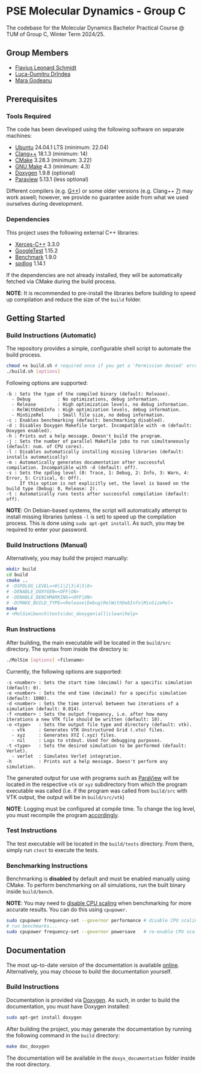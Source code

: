 # PSE Molecular Dynamics - Group C

The codebase for the Molecular Dynamics Bachelor Practical Course @ TUM of Group C, Winter Term 2024/25.

## Group Members

-   [Flavius Leonard Schmidt](https://github.com/FlamingLeo)
-   [Luca-Dumitru Drîndea](https://github.com/Luky002)
-   [Mara Godeanu](https://github.com/MaraGodeanu)

## Prerequisites

### Tools Required

The code has been developed using the following software on separate machines:

-   [Ubuntu](https://ubuntu.com/) 24.04.1 LTS (minimum: 22.04)
-   [Clang++](https://clang.llvm.org/) 18.1.3 (minimum: 14)
-   [CMake](https://cmake.org/) 3.28.3 (minimum: 3.22)
-   [GNU Make](https://www.gnu.org/software/make/) 4.3 (minimum: 4.3)
-   [Doxygen](https://www.doxygen.nl/) 1.9.8 (optional)
-   [Paraview](https://www.paraview.org/) 5.13.1 (less optional)

Different compilers (e.g. [G++](https://gcc.gnu.org/)) or some older versions (e.g. Clang++ [7](https://en.cppreference.com/w/cpp/17)) may work aswell; however, we provide no guarantee aside from what we used ourselves during development.

### Dependencies 

This project uses the following external C++ libraries:

-   [Xerces-C++](https://xerces.apache.org/xerces-c/) 3.3.0
-   [GoogleTest](https://github.com/google/googletest) 1.15.2
-   [Benchmark](https://github.com/google/benchmark) 1.9.0
-   [spdlog](https://github.com/gabime/spdlog) 1.14.1

If the dependencies are not already installed, they will be automatically fetched via CMake during the build process.

**NOTE**: It is recommended to pre-install the libraries before building to speed up compilation and reduce the size of the `build` folder.

## Getting Started

### Build Instructions (Automatic)

The repository provides a simple, configurable shell script to automate the build process.

```bash
chmod +x build.sh # required once if you get a 'Permission denied' error
./build.sh [options]
```

Following options are supported:

```text
-b : Sets the type of the compiled binary (default: Release).
  - Debug          : No optimizations, debug information.
  - Release        : High optimization levels, no debug information.
  - RelWithDebInfo : High optimization levels, debug information.
  - MinSizeRel     : Small file size, no debug information.
-c : Enables benchmarking (default: benchmarking disabled).
-d : Disables Doxygen Makefile target. Incompatible with -m (default: Doxygen enabled).
-h : Prints out a help message. Doesn't build the program.
-j : Sets the number of parallel Makefile jobs to run simultaneously (default: num. of CPU cores).
-l : Disables automatically installing missing libraries (default: installs automatically)
-m : Automatically generates documentation after successful compilation. Incompatible with -d (default: off).
-s : Sets the spdlog level (0: Trace, 1: Debug, 2: Info, 3: Warn, 4: Error, 5: Critical, 6: Off).
     If this option is not explicitly set, the level is based on the build type (Debug: 0, Release: 2).
-t : Automatically runs tests after successful compilation (default: off).
```

**NOTE**: On Debian-based systems, the script will automatically attempt to install missing libraries (unless `-l` is set) to speed up the compilation process.
This is done using `sudo apt-get install`. As such, you may be required to enter your password.

### Build Instructions (Manual)

Alternatively, you may build the project manually:

```bash
mkdir build
cd build
cmake ..
# -DSPDLOG_LEVEL=<0|1|2|3|4|5|6>
# -DENABLE_DOXYGEN=<OFF|ON>
# -DENABLE_BENCHMARKING=<OFF|ON>
# -DCMAKE_BUILD_TYPE=<Release|Debug|RelWithDebInfo|MinSizeRel>
make
# <MolSim|bench|tests|doc_doxygen|all|clean|help>
```

### Run Instructions

After building, the main executable will be located in the `build/src` directory. The syntax from inside the directory is:

```bash
./MolSim [options] <filename>
```

Currently, the following options are supported:

```text
-s <number> : Sets the start time (decimal) for a specific simulation (default: 0).
-e <number> : Sets the end time (decimal) for a specific simulation (default: 1000).
-d <number> : Sets the time interval between two iterations of a simulation (default: 0.014).
-f <number> : Sets the output frequency, i.e. after how many iterations a new VTK file should be written (default: 10).
-o <type>   : Sets the output file type and directory (default: vtk).
  - vtk     : Generates VTK Unstructured Grid (.vtu) files.
  - xyz     : Generates XYZ (.xyz) files.
  - nil     : Logs to stdout. Used for debugging purposes.
-t <type>   : Sets the desired simulation to be performed (default: Verlet).
  - verlet  : Simulates Verlet integration.
-h          : Prints out a help message. Doesn't perform any simulation.
```

The generated output for use with programs such as [ParaView](https://www.paraview.org/) will be located in the respective `vtk` or `xyz` subdirectory from which the program executable was called (i.e. if the program was called from `build/src` with VTK output, the output will be in `build/src/vtk`)

**NOTE**: Logging must be configured at compile time. To change the log level, you must recompile the program [accordingly](#build-instructions-automatic).

### Test Instructions

The test executable will be located in the `build/tests` directory. From there, simply run `ctest` to execute the tests.

### Benchmarking Instructions

Benchmarking is **disabled** by default and must be enabled manually using CMake. To perform benchmarking on all simulations, run the built binary inside `build/bench`.

**NOTE**: You may need to [disable CPU scaling](https://github.com/google/benchmark/blob/main/docs/user_guide.md#disabling-cpu-frequency-scaling) when benchmarking for more accurate results. You can do this using `cpupower`.

```bash
sudo cpupower frequency-set --governor performance # disable CPU scaling
# run benchmarks...
sudo cpupower frequency-set --governor powersave   # re-enable CPU scaling
```

## Documentation

The most up-to-date version of the documentation is available [online](https://home.in.tum.de/~scfl/misc/projects/molsim/docs/). Alternatively, you may choose to build the documentation yourself.

### Build Instructions

Documentation is provided via [Doxygen](https://www.doxygen.nl/). As such, in order to build the documentation, you must have Doxygen installed:

```bash
sudo apt-get install doxygen
```

After building the project, you may generate the documentation by running the following command in the `build` directory:

```bash
make doc_doxygen
```

The documentation will be available in the `doxys_documentation` folder inside the root directory.
